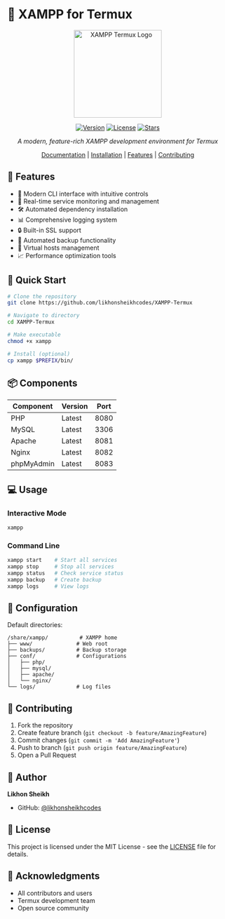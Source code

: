 # 🚀 XAMPP for Termux

<div align="center">
  <img src="assets/xampp-logo.png" alt="XAMPP Termux Logo" width="200"/>
  
  [![Version](https://img.shields.io/badge/version-2.1.0-blue.svg)](https://github.com/likhonsheikhcodes/XAMPP-Termux)
  [![License](https://img.shields.io/badge/license-MIT-green.svg)](LICENSE)
  [![Stars](https://img.shields.io/github/stars/likhonsheikhcodes/XAMPP-Termux?style=social)](https://github.com/likhonsheikhcodes/XAMPP-Termux/stargazers)
  
  *A modern, feature-rich XAMPP development environment for Termux*
  
  [Documentation](https://xampp-termux.vercel.app) | [Installation](#-installation) | [Features](#-features) | [Contributing](#-contributing)
</div>

## 🌟 Features

- 📱 Modern CLI interface with intuitive controls
- 🔄 Real-time service monitoring and management
- 🛠️ Automated dependency installation
- 📊 Comprehensive logging system
- 🔒 Built-in SSL support
- 💾 Automated backup functionality
- 🎨 Virtual hosts management
- 📈 Performance optimization tools

## 🚀 Quick Start

```bash
# Clone the repository
git clone https://github.com/likhonsheikhcodes/XAMPP-Termux

# Navigate to directory
cd XAMPP-Termux

# Make executable
chmod +x xampp

# Install (optional)
cp xampp $PREFIX/bin/
```

## 📦 Components

| Component | Version | Port |
|-----------|---------|------|
| PHP       | Latest  | 8080 |
| MySQL     | Latest  | 3306 |
| Apache    | Latest  | 8081 |
| Nginx     | Latest  | 8082 |
| phpMyAdmin| Latest  | 8083 |

## 💻 Usage

### Interactive Mode
```bash
xampp
```

### Command Line
```bash
xampp start    # Start all services
xampp stop     # Stop all services
xampp status   # Check service status
xampp backup   # Create backup
xampp logs     # View logs
```

## 🔧 Configuration

Default directories:
```
/share/xampp/          # XAMPP home
├── www/              # Web root
├── backups/          # Backup storage
├── conf/             # Configurations
│   ├── php/
│   ├── mysql/
│   ├── apache/
│   └── nginx/
└── logs/             # Log files
```


## 🤝 Contributing

1. Fork the repository
2. Create feature branch (`git checkout -b feature/AmazingFeature`)
3. Commit changes (`git commit -m 'Add AmazingFeature'`)
4. Push to branch (`git push origin feature/AmazingFeature`)
5. Open a Pull Request

## 👤 Author

**Likhon Sheikh**
- GitHub: [@likhonsheikhcodes](https://github.com/likhonsheikhcodes)

## 📄 License

This project is licensed under the MIT License - see the [LICENSE](LICENSE) file for details.

## 🙏 Acknowledgments

- All contributors and users
- Termux development team
- Open source community
